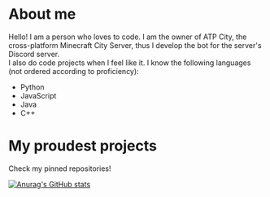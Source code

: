 # About me
Hello! I am a person who loves to code. I am the owner of ATP City, the cross-platform Minecraft City Server, thus I develop the bot for the server's Discord server.<br>
I also do code projects when I feel like it.
I know the following languages (not ordered according to proficiency):
- Python
- JavaScript
- Java
- C++
  
# My proudest projects
Check my pinned repositories!<br>

[![Anurag's GitHub stats](https://github-readme-stats.vercel.app/api?username=YouTubeATP)](https://github.com/anuraghazra/github-readme-stats)
